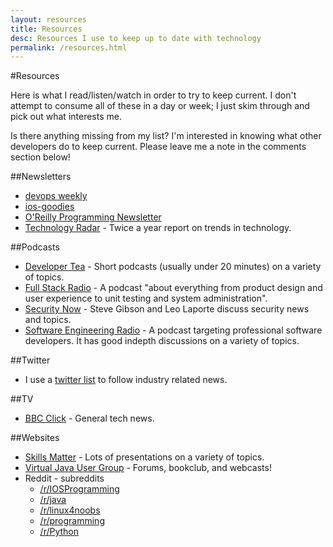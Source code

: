 ```yaml
---
layout: resources
title: Resources
desc: Resources I use to keep up to date with technology
permalink: /resources.html
---
```

#Resources

Here is what I read/listen/watch in order to try to keep current.  I don't attempt to consume all of these in a day or week; I just skim through and pick out what interests me. 

Is there anything missing from my list?  I'm interested in knowing what other developers do to keep current.  Please leave me a note in the comments section below!

##Newsletters
	
* [devops weekly](http://www.devopsweekly.com) 
* [ios-goodies](http://ios-goodies.com)
* [O'Reilly Programming Newsletter](http://www.oreilly.com/programming/newsletter.csp)
* [Technology Radar](http://www.thoughtworks.com/radar) - Twice a year report on trends in technology.


##Podcasts
	
* [Developer Tea](https://developertea.com) - Short podcasts (usually under 20 minutes) on a variety of topics.  
* [Full Stack Radio](http://fullstackradio.com) - A podcast "about everything from product design and user experience to unit testing and system administration".
* [Security Now](http://twit.tv/show/security-now) - Steve Gibson and Leo Laporte discuss security news and topics.
* [Software Engineering Radio](http://www.se-radio.net/) - A podcast targeting professional software developers.  It has good indepth discussions on a variety of topics.


##Twitter
	
* I use a [twitter list](https://twitter.com/mgranbois/lists/software-development) to follow industry related news.


##TV

* [BBC Click](http://www.bbc.co.uk/programmes/n13xtmd5) - General tech news.


##Websites

* [Skills Matter](https://skillsmatter.com) - Lots of presentations on a variety of topics.
* [Virtual Java User Group](http://virtualjug.com) - Forums, bookclub, and webcasts! 
* Reddit - subreddits
	* [/r/IOSProgramming](https://www.reddit.com/r/iOSProgramming/)
	* [/r/java](https://www.reddit.com/r/java/)
	* [/r/linux4noobs](https://www.reddit.com/r/linux4noobs/)
	* [/r/programming](https://www.reddit.com/r/programming/)
	* [/r/Python](https://www.reddit.com/r/Python/)
		


